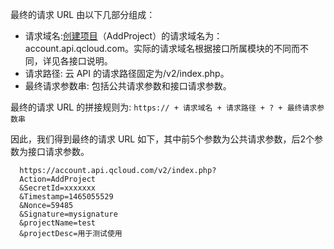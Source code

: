 最终的请求 URL 由以下几部分组成：
- 请求域名:[创建项目](https://cloud.tencent.com/document/product/378/4398)（AddProject）的请求域名为：account.api.qcloud.com。实际的请求域名根据接口所属模块的不同而不同，详见各接口说明。
- 请求路径: 云 API 的请求路径固定为/v2/index.php。
- 最终请求参数串: 包括公共请求参数和接口请求参数。

最终的请求 URL 的拼接规则为:
`https:// + 请求域名 + 请求路径 + ? + 最终请求参数串`

因此，我们得到最终的请求 URL 如下，其中前5个参数为公共请求参数，后2个参数为接口请求参数。

```
  https://account.api.qcloud.com/v2/index.php?
  Action=AddProject
  &SecretId=xxxxxxx
  &Timestamp=1465055529
  &Nonce=59485
  &Signature=mysignature
  &projectName=test
  &projectDesc=用于测试使用

```
